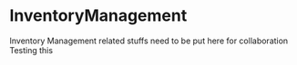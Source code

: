 # InventoryManagement
Inventory Management related stuffs need to be put here for collaboration
Testing this
